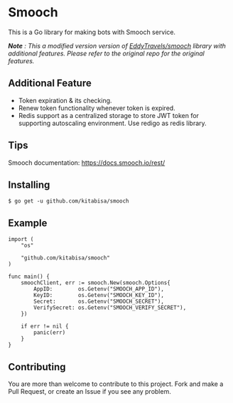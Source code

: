 # Smooch

This is a Go library for making bots with Smooch service.

_**Note** : This a modified version version of [EddyTravels/smooch](https://github.com/EddyTravels/smooch) library with additional features. Please refer to the original repo for the original features._

## Additional Feature

- Token expiration & its checking.
- Renew token functionality whenever token is expired.
- Redis support as a centralized storage to store JWT token for supporting autoscaling environment. Use redigo as redis library.

## Tips

Smooch documentation: https://docs.smooch.io/rest/

## Installing

```
$ go get -u github.com/kitabisa/smooch
```

## Example

```
import (
	"os"

	"github.com/kitabisa/smooch"
)

func main() {
    smoochClient, err := smooch.New(smooch.Options{
        AppID:        os.Getenv("SMOOCH_APP_ID"),
        KeyID:        os.Getenv("SMOOCH_KEY_ID"),
        Secret:       os.Getenv("SMOOCH_SECRET"),
        VerifySecret: os.Getenv("SMOOCH_VERIFY_SECRET"),
    })

    if err != nil {
        panic(err)
    }
}
```

## Contributing
You are more than welcome to contribute to this project. Fork and make a Pull Request, or create an Issue if you see any problem.
